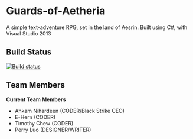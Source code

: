# Guards-of-Aetheria
A simple text-adventure RPG, set in the land of Aesrin. Built using C#, with Visual Studio 2013
## Build Status
[![Build status](https://ci.appveyor.com/api/projects/status/ba74kmgn5oj2hbtt?svg=true)](https://ci.appveyor.com/project/somebody1234/guards-of-aetheria)

## Team Members
**Current Team Members**
- Ahkam Nihardeen (CODER/Black Strike CEO)
- E-Hern (CODER)
- Timothy Chew (CODER)
- Perry Luo (DESIGNER/WRITER)
